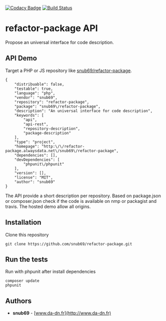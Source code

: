 [![Codacy Badge](https://api.codacy.com/project/badge/Grade/d7716928f5a24bd7b8533b8395765347)](https://www.codacy.com/app/Snub69/refactor-package?utm_source=github.com&amp;utm_medium=referral&amp;utm_content=Snub69/refactor-package&amp;utm_campaign=Badge_Grade)
[![Build Status](https://travis-ci.org/Snub69/refactor-package.svg?branch=master)](https://travis-ci.org/Snub69/refactor-package)

# refactor-package API
Propose an universal interface for code description.

## API Demo
Target a PHP or JS repository like  [snub69/refactor-package](http://refactor-package.alwaysdata.net/snub69/refactor-package).
```
{
    "distribuable": false,
    "testable": true,
    "language": "php",
    "vendor": "snub69",
    "repository": "refactor-package",
    "package": "snub69\/refactor-package",
    "description": "An universal interface for code description",
    "keywords": [
        "api",
        "api-rest",
        "repository-description",
        "package-description"
    ],
    "type": "project",
    "homepage": "http:\/\/refactor-package.alwaysdata.net\/snub69\/refactor-package",
    "dependencies": [],
    "devDependencies": [
        "phpunit\/phpunit"
    ],
    "version": [],
    "license": "MIT",
    "author": "snub69"
}
```
The API provide a short description per repository. Based on package.json or composer.json check if the code is available on nmp or packagist and travis. The hosted demo allow all origins.

## Installation
Clone this repository
```
git clone https://github.com/snub69/refactor-package.git
```

## Run the tests
Run with phpunit after install dependencies
```
composer update
phpunit
```

## Authors
* **snub69** - [www.da-dn.fr](http://www.da-dn.fr)